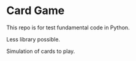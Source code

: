 Card Game
=========

This repo is for test fundamental code in Python.

Less library possible.

Simulation of cards to play.

